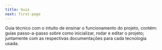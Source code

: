 ```yaml
---
title: Guia
next: first-page
---
```


Guia técnico com o intuito de ensinar o funcionamento do projeto, contém: guias passo-a-passo sobre como inicializar, rodar e editar o projeto; juntamente com as respectivas documentações para cada tecnologia usada.
